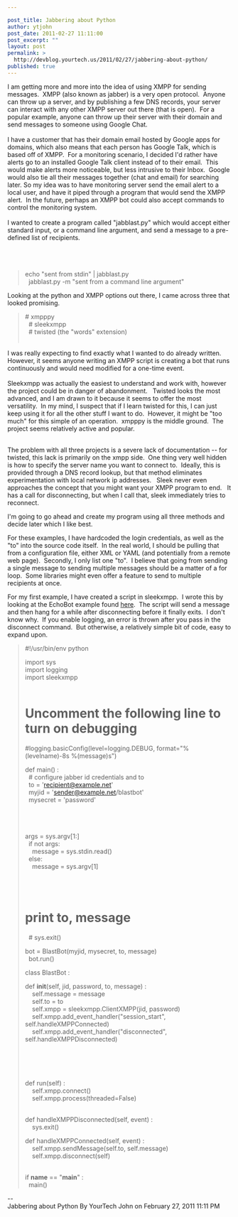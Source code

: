 ```yaml
---

post_title: Jabbering about Python
author: ytjohn
post_date: 2011-02-27 11:11:00
post_excerpt: ""
layout: post
permalink: >
  http://devblog.yourtech.us/2011/02/27/jabbering-about-python/
published: true
---
```

I am getting more and more into the idea of using XMPP for sending
messages.  XMPP (also known as jabber) is a very open protocol.  Anyone
can throw up a server, and by publishing a few DNS records, your server
can interact with any other XMPP server out there (that is open).  For a
popular example, anyone can throw up their server with their domain and
send messages to someone using Google Chat.<br />
<br />
I have a customer that has their domain email hosted by Google apps for
domains, which also means that each person has Google Talk, which is
based off of XMPP.  For a monitoring scenario, I decided I'd rather have
alerts go to an installed Google Talk client instead of to their email. 
This would make alerts more noticeable, but less intrusive to their
Inbox.  Google would also tie all their messages together (chat and
email) for searching later. So my idea was to have monitoring server
send the email alert to a local user, and have it piped through a
program that would send the XMPP alert.  In the future, perhaps an XMPP
bot could also accept commands to control the monitoring system.<br />
<br />
I wanted to create a program called "jabblast.py" which would accept
either standard input, or a command line argument, and send a message to
a pre-defined list of recipients.  </br></br></br></br>

<blockquote>
echo "sent from stdin" | jabblast.py<br />
  jabblast.py -m "sent from a command line argument"</br>
</blockquote>

Looking at the python and XMPP options out there, I came across three
that looked promising. 

<blockquote>
# xmpppy<br />
  # sleekxmpp<br />
  # twisted (the "words" extension)</br></br>
</blockquote>

I was really expecting to find exactly what I wanted to do already
written.  However, it seems anyone writing an XMPP script is creating a
bot that runs continuously and would need modified for a one-time
event.<br />
<br />
Sleekxmpp was actually the easiest to understand and work with, however
the project could be in danger of abandonment.   Twisted looks the most
advanced, and I am drawn to it because it seems to offer the most
versatility.  In my mind, I suspect that if I learn twisted for this, I
can just keep using it for all the other stuff I want to do.  However,
it might be "too much" for this simple of an operation.  xmpppy is the
middle ground.  The project seems relatively active and popular.    </br></br>

The problem with all three projects is a severe lack of documentation --
for twisted, this lack is primarily on the xmpp side.  One thing very
well hidden is how to specify the server name you want to connect to. 
Ideally, this is provided through a DNS record lookup, but that method
eliminates experimentation with local network ip addresses.   Sleek
never even approaches the concept that you might want your XMPP program
to end.   It has a call for disconnecting, but when I call that, sleek
immediately tries to reconnect.

I'm going to go ahead and create my program using all three methods and
decide later which I like best.

For these examples, I have hardcoded the login credentials, as well as
the "to" into the source code itself.  In the real world, I should be
pulling that from a configuration file, either XML or YAML (and
potentially from a remote web page).  Secondly, I only list one "to".  I
believe that going from sending a single message to sending multiple
messages should be a matter of a for loop.  Some libraries might even
offer a feature to send to multiple recipients at once.

For my first example, I have created a script in sleekxmpp.  I wrote
this by looking at the EchoBot example found <a href="https://github.com/remko/xmpp-tdg/tree/master/code/EchoBot">here</a>.  The script will
send a message and then hang for a while after disconnecting before it
finally exits.  I don't know why.  If you enable logging, an error is
thrown after you pass in the disconnect command.  But otherwise, a
relatively simple bit of code, easy to expand upon.

<blockquote>
#!/usr/bin/env python  

import sys<br />
import logging<br />
import sleekxmpp  </br></br>

# Uncomment the following line to turn on debugging<br />
#logging.basicConfig(level=logging.DEBUG, format="%(levelname)-8s
%(message)s")  </br>

def main() : <br />
  # configure jabber id credentials and to<br />
  to = 'recipient@example.net'<br />
  myjid = 'sender@example.net/blastbot'<br />
  mysecret = 'password'  </br></br></br></br>

args = sys.argv[1:]<br />
  if not args:<br />
    message = sys.stdin.read()<br />
  else:<br />
    message = sys.argv[1]  </br></br></br></br>

# print to, message<br />
  # sys.exit()  </br>

bot = BlastBot(myjid, mysecret, to, message)<br />
  bot.run()   </br>

class BlastBot :   

def __init__(self, jid, password, to, message) : <br />
    self.message = message<br />
    self.to = to<br />
    self.xmpp = sleekxmpp.ClientXMPP(jid, password) <br />
    self.xmpp.add_event_handler("session_start",
self.handleXMPPConnected)<br />
    self.xmpp.add_event_handler("disconnected",
self.handleXMPPDisconnected)  </br></br></br></br></br>

def run(self) :<br />
    self.xmpp.connect() <br />
    self.xmpp.process(threaded=False)   </br></br>

def handleXMPPDisconnected(self, event) :<br />
    sys.exit()  </br>

def handleXMPPConnected(self, event) :<br />
    self.xmpp.sendMessage(self.to, self.message)<br />
    self.xmpp.disconnect(self)  </br></br>

if __name__ == "__main__" :<br />
  main()</br>
</blockquote>

--<br />
Jabbering about Python By YourTech John on February 27, 2011 11:11 PM</br>
